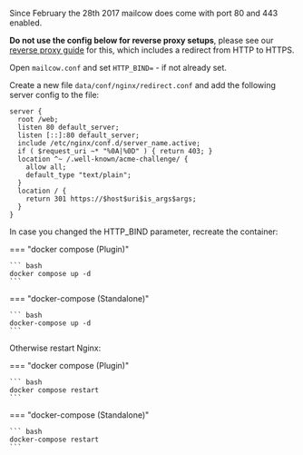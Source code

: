 Since February the 28th 2017 mailcow does come with port 80 and 443 enabled.

**Do not use the config below for reverse proxy setups**, please see our [reverse proxy guide](../post_installation/reverse-proxy/r_p.md) for this, which includes a redirect from HTTP to HTTPS.

Open `mailcow.conf` and set `HTTP_BIND=` - if not already set.

Create a new file `data/conf/nginx/redirect.conf` and add the following server config to the file:

```
server {
  root /web;
  listen 80 default_server;
  listen [::]:80 default_server;
  include /etc/nginx/conf.d/server_name.active;
  if ( $request_uri ~* "%0A|%0D" ) { return 403; }
  location ^~ /.well-known/acme-challenge/ {
    allow all;
    default_type "text/plain";
  }
  location / {
    return 301 https://$host$uri$is_args$args;
  }
}
```

In case you changed the HTTP_BIND parameter, recreate the container:

=== "docker compose (Plugin)"

    ``` bash
    docker compose up -d
    ```

=== "docker-compose (Standalone)"

    ``` bash
    docker-compose up -d
    ```

Otherwise restart Nginx:

=== "docker compose (Plugin)"

    ``` bash
    docker compose restart
    ```

=== "docker-compose (Standalone)"

    ``` bash
    docker-compose restart
    ```

